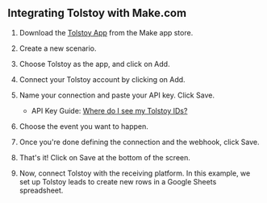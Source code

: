 ## Integrating Tolstoy with Make.com

1. Download the [Tolstoy App](https://www.make.com/en/integrations/tolstoy) from the Make app store.
2. Create a new scenario.

3. Choose Tolstoy as the app, and click on Add.

4. Connect your Tolstoy account by clicking on Add.

5. Name your connection and paste your API key. Click Save.
   - API Key Guide: [Where do I see my Tolstoy IDs?](https://help.gotolstoy.com/en/articles/5772218-where-do-i-see-my-tolstoy-ids)

6. Choose the event you want to happen.

7. Once you're done defining the connection and the webhook, click Save.

8. That's it! Click on Save at the bottom of the screen.

9. Now, connect Tolstoy with the receiving platform. In this example, we set up Tolstoy leads to create new rows in a Google Sheets spreadsheet.